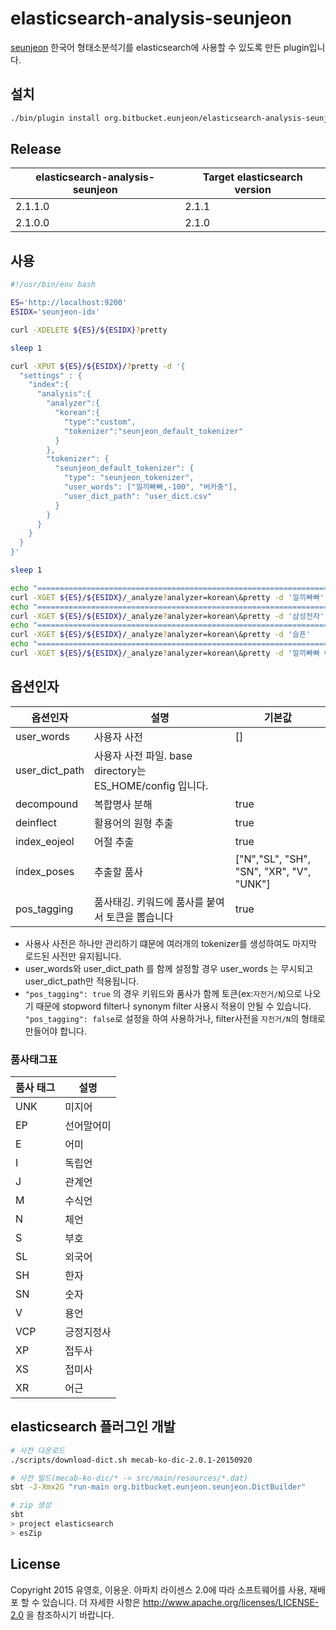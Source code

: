 # elasticsearch-analysis-seunjeon
[seunjeon](https://bitbucket.org/eunjeon/seunjeon) 한국어 형태소분석기를 elasticsearch에 사용할 수 있도록 만든 plugin입니다.

## 설치
```bash
./bin/plugin install org.bitbucket.eunjeon/elasticsearch-analysis-seunjeon/2.1.1.0
```

## Release
| elasticsearch-analysis-seunjeon | Target elasticsearch version |
| ------------------------------- | ---------------------------- |
| 2.1.1.0                         | 2.1.1                        |
| 2.1.0.0                         | 2.1.0                        |

## 사용
```bash
#!/usr/bin/env bash

ES='http://localhost:9200'
ESIDX='seunjeon-idx'

curl -XDELETE ${ES}/${ESIDX}?pretty

sleep 1

curl -XPUT ${ES}/${ESIDX}/?pretty -d '{
  "settings" : {
    "index":{
      "analysis":{
        "analyzer":{
          "korean":{
            "type":"custom",
            "tokenizer":"seunjeon_default_tokenizer"
          }
        },
        "tokenizer": {
          "seunjeon_default_tokenizer": {
            "type": "seunjeon_tokenizer",
            "user_words": ["낄끼빠빠,-100", "버카충"],
            "user_dict_path": "user_dict.csv"
          }
        }
      }
    }
  }
}'

sleep 1

echo "========================================================================"
curl -XGET ${ES}/${ESIDX}/_analyze?analyzer=korean\&pretty -d '낄끼빠빠'
echo "========================================================================"
curl -XGET ${ES}/${ESIDX}/_analyze?analyzer=korean\&pretty -d '삼성전자'
echo "========================================================================"
curl -XGET ${ES}/${ESIDX}/_analyze?analyzer=korean\&pretty -d '슬픈'
echo "========================================================================"
curl -XGET ${ES}/${ESIDX}/_analyze?analyzer=korean\&pretty -d '낄끼빠빠 어그로'
```
## 옵션인자
| 옵션인자      | 설명               | 기본값 |
| ------------- | -----           | ---- |
| user_words    | 사용자 사전        | []     |
| user_dict_path| 사용자 사전 파일. base directory는 ES_HOME/config 입니다. |      |
| decompound    | 복합명사 분해      | true |
| deinflect     | 활용어의 원형 추출 | true |
| index_eojeol  | 어절 추출     | true |
| index_poses   | 추출할 품사        | ["N","SL", "SH", "SN", "XR", "V", "UNK"] |
| pos_tagging   | 품사태깅. 키워드에 품사를 붙여서 토큰을 뽑습니다        | true |
 * 사용사 사전은 하나만 관리하기 떄문에 여러개의 tokenizer를 생성하여도 마지막 로드된 사전만 유지됩니다.
 * user_words와 user_dict_path 를 함께 설정할 경우 user_words 는 무시되고 user_dict_path만 적용됩니다.
 * `"pos_tagging": true` 의 경우 키워드와 품사가 함께 토큰(ex:`자전거/N`)으로 나오기 때문에 stopword filter나 synonym filter 사용시 적용이 안될 수 있습니다. `"pos_tagging": false`로 설정을 하여 사용하거나, filter사전을 `자전거/N`의 형태로 만들어야 합니다.


### 품사태그표
| 품사 태그 | 설명 |
| --- | --- |
| UNK | 미지어 |
| EP  | 선어말어미 |
| E   | 어미 |
| I   | 독립언 |
| J   | 관계언 |
| M   | 수식언 |
| N   | 체언 |
| S   | 부호 |
| SL  | 외국어 |
| SH  | 한자 |
| SN  | 숫자 |
| V   | 용언 |
| VCP | 긍정지정사 |
| XP  | 접두사 |
| XS  | 접미사 |
| XR  | 어근 |


## elasticsearch 플러그인 개발
```bash
# 사전 다운로드
./scripts/download-dict.sh mecab-ko-dic-2.0.1-20150920

# 사전 빌드(mecab-ko-dic/* -> src/main/resources/*.dat)
sbt -J-Xmx2G "run-main org.bitbucket.eunjeon.seunjeon.DictBuilder"

# zip 생성
sbt
> project elasticsearch
> esZip
```
## License
Copyright 2015 유영호, 이용운. 아파치 라이센스 2.0에 따라 소프트웨어를 사용, 재배포 할 수 있습니다. 더 자세한 사항은 http://www.apache.org/licenses/LICENSE-2.0 을 참조하시기 바랍니다.